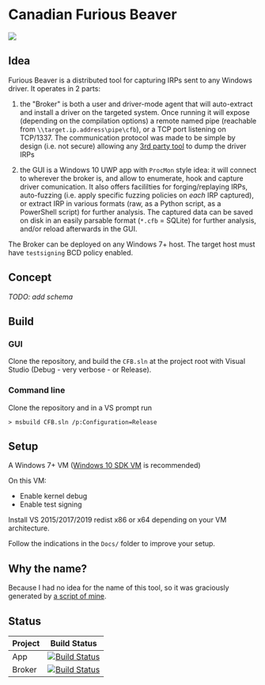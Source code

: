 # Canadian Furious Beaver

![](https://i.imgur.com/xMOIIhC.png)


## Idea

Furious Beaver is a distributed tool for capturing IRPs sent to any Windows driver. It operates in 2 parts:

1. the "Broker" is both a user and driver-mode agent that will auto-extract and install a driver on the targeted system. Once running it will expose (depending on the compilation options) a remote named pipe (reachable from `\\target.ip.address\pipe\cfb`), or a TCP port listening on TCP/1337. The communication protocol was made to be simple by design (i.e. not secure) allowing any [3rd party tool](https://github.com/hugsy/cfb-cli) to dump the driver IRPs

2. the GUI is a Windows 10 UWP app with `ProcMon` style idea: it will connect to wherever the broker is, and allow to enumerate, hook and capture driver comunication. It also offers facililties for forging/replaying IRPs, auto-fuzzing (i.e. apply specific fuzzing policies on *each* IRP captured), or extract IRP in various formats (raw, as a Python script, as a PowerShell script) for further analysis. The captured data can be saved on disk in an easily parsable format (`*.cfb` = SQLite) for further analysis, and/or reload afterwards in the GUI.

The Broker can be deployed on any Windows 7+ host. The target host must have `testsigning` BCD policy enabled.


## Concept

_TODO: add schema_


## Build

### GUI

Clone the repository, and build the `CFB.sln` at the project root with Visual Studio (Debug - very verbose - or Release).



### Command line

Clone the repository and in a VS prompt run

```
> msbuild CFB.sln /p:Configuration=Release
```

## Setup

A Windows 7+ VM ([Windows 10 SDK VM](https://developer.microsoft.com/en-us/windows/downloads/virtual-machines) is recommended)

On this VM:
 - Enable kernel debug
 - Enable test signing

Install VS 2015/2017/2019 redist x86 or x64 depending on your VM architecture.

Follow the indications in the `Docs/` folder to improve your setup.


## Why the name?

Because I had no idea for the name of this tool, so it was graciously generated by [a script of mine](https://github.com/hugsy/stuff/tree/master/random-word).


## Status
Project|Build Status
---|---
App|[![Build Status](https://dev.azure.com/blahcat/CFB/_apis/build/status/hugsy.CFB?branchName=master)](https://dev.azure.com/blahcat/CFB/_build/latest?definitionId=1&branchName=master)
Broker|[![Build Status](https://dev.azure.com/blahcat/CFB/_apis/build/status/hugsy.CFB?branchName=master)](https://dev.azure.com/blahcat/CFB/_build/latest?definitionId=1&branchName=master)
